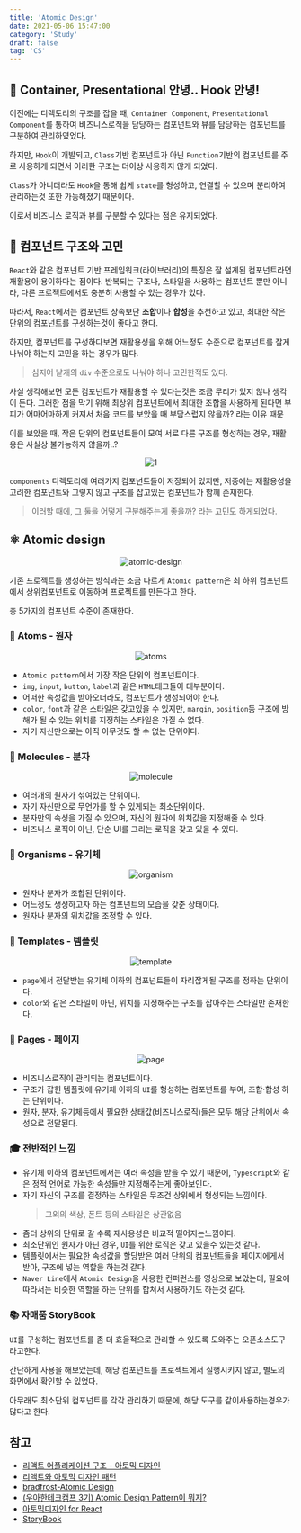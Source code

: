 ```yaml
---
title: 'Atomic Design'
date: 2021-05-06 15:47:00
category: 'Study'
draft: false
tag: 'CS'
---
```


## 🙌 Container, Presentational 안녕.. Hook 안녕!

이전에는 디렉토리의 구조를 잡을 때, `Container Component`, `Presentational Component`를 통하여 비즈니스로직을 담당하는 컴포넌트와 뷰를 담당하는 컴포넌트를 구분하여 관리하였었다.

하지만, `Hook`이 개발되고, `Class`기반 컴포넌트가 아닌 `Function`기반의 컴포넌트를 주로 사용하게 되면서 이러한 구조는 더이상 사용하지 않게 되었다.

`Class`가 아니더라도 `Hook`을 통해 쉽게 `state`를 형성하고, 연결할 수 있으며 분리하여 관리하는것 또한 가능해졌기 때문이다.

이로서 비즈니스 로직과 뷰를 구분할 수 있다는 점은 유지되었다.

## 🥊 컴포넌트 구조와 고민

`React`와 같은 컴포넌트 기반 프레임워크(라이브러리)의 특징은 잘 설계된 컴포넌트라면 재활용이 용이하다는 점이다. 반복되는 구조나, 스타일을 사용하는 컴포넌트 뿐만 아니라, 다른 프로젝트에서도 충분히 사용할 수 있는 경우가 있다.

따라서, `React`에서는 컴포넌트 상속보단 **조합**이나 **합성**을 추천하고 있고, 최대한 작은 단위의 컴포넌트를 구성하는것이 좋다고 한다.

하지만, 컴포넌트를 구성하다보면 재활용성을 위해 어느정도 수준으로 컴포넌트를 잘게 나눠야 하는지 고민을 하는 경우가 많다.

> 심지어 낱개의 `div` 수준으로도 나눠야 하나 고민한적도 있다.

사실 생각해보면 모든 컴포넌트가 재활용할 수 있다는것은 조금 무리가 있지 않나 생각이 든다. 그러한 점을 막기 위해 최상위 컴포넌트에서 최대한 조합을 사용하게 된다면 부피가 어마어마하게 커져서 처음 코드를 보았을 때 부담스럽지 않을까? 라는 이유 때문

이를 보았을 때, 작은 단위의 컴포넌트들이 모여 서로 다른 구조를 형성하는 경우, 재활용은 사실상 불가능하지 않을까..?

<div style="margin : 0 auto; text-align : center">
  <img src="/img/2021/05/06/1.png" alt="1">
</div>

`components` 디렉토리에 여러가지 컴포넌트들이 저장되어 있지만, 저중에는 재활용성을 고려한 컴포넌트와 그렇지 않고 구조를 잡고있는 컴포넌트가 함께 존재한다.

> 이러할 때에, 그 둘을 어떻게 구분해주는게 좋을까? 라는 고민도 하게되었다.

## ⚛️ Atomic design

<div style="margin : 0 auto; text-align : center">
  <img src="/img/2021/05/06/atomic-design.png" alt="atomic-design">
</div>

기존 프로젝트를 생성하는 방식과는 조금 다르게 `Atomic pattern`은 최 하위 컴포넌트에서 상위컴포넌트로 이동하며 프로젝트를 만든다고 한다.

총 5가지의 컴포넌트 수준이 존재한다.

### 🍎 Atoms - 원자

<div style="margin : 0 auto; text-align : center">
  <img src="/img/2021/05/06/atoms.jpg" alt="atoms">
</div>

- `Atomic pattern`에서 가장 작은 단위의 컴포넌트이다.
- `img`, `input`, `button`, `label`과 같은 `HTML`태그들이 대부분이다.
- 어떠한 속성값을 받아오더라도, 컴포넌트가 생성되어야 한다.
- `color`, `font`과 같은 스타일은 갖고있을 수 있지만, `margin`, `position`등 구조에 방해가 될 수 있는 위치를 지정하는 스타일은 가질 수 없다.
- 자기 자신만으로는 아직 아무것도 할 수 없는 단위이다.

### 🍊 Molecules - 분자

<div style="margin : 0 auto; text-align : center">
  <img src="/img/2021/05/06/molecule.jpg" alt="molecule">
</div>

- 여러개의 원자가 섞여있는 단위이다.
- 자기 자신만으로 무언가를 할 수 있게되는 최소단위이다.
- 분자만의 속성을 가질 수 있으며, 자신의 원자에 위치값을 지정해줄 수 있다.
- 비즈니스 로직이 아닌, 단순 UI를 그리는 로직을 갖고 있을 수 있다.

### 🍌 Organisms - 유기체

<div style="margin : 0 auto; text-align : center">
  <img src="/img/2021/05/06/organism.jpg" alt="organism">
</div>

- 원자나 분자가 조합된 단위이다.
- 어느정도 생성하고자 하는 컴포넌트의 모습을 갖춘 상태이다.
- 원자나 분자의 위치값을 조정할 수 있다.

### 🍇 Templates - 템플릿

<div style="margin : 0 auto; text-align : center">
  <img src="/img/2021/05/06/template.jpg" alt="template">
</div>

- `page`에서 전달받는 유기체 이하의 컴포넌트들이 자리잡게될 구조를 정하는 단위이다.
- `color`와 같은 스타일이 아닌, 위치를 지정해주는 구조를 잡아주는 스타일만 존재한다.

### 🍓 Pages - 페이지

<div style="margin : 0 auto; text-align : center">
  <img src="/img/2021/05/06/page.jpg" alt="page">
</div>

- 비즈니스로직이 관리되는 컴포넌트이다.
- 구조가 잡힌 템플릿에 유기체 이하의 `UI`를 형성하는 컴포넌트를 부여, 조합·합성 하는 단위이다.
- 원자, 분자, 유기체등에서 필요한 상태값(비즈니스로직)들은 모두 해당 단위에서 속성으로 전달된다.

### 🎓 전반적인 느낌

- 유기체 이하의 컴포넌트에서는 여러 속성을 받을 수 있기 때문에, `Typescript`와 같은 정적 언어로 가능한 속성들만 지정해주는게 좋아보인다.
- 자기 자신의 구조를 결정하는 스타일은 무조건 상위에서 형성되는 느낌이다.
  > 그외의 색상, 폰트 등의 스타일은 상관없음
- 좀더 상위의 단위로 갈 수록 재사용성은 비교적 떨어지는느낌이다.
- 최소단위인 원자가 아닌 경우, `UI`를 위한 로직은 갖고 있을수 있는것 같다.
- 템플릿에서는 필요한 속성값을 할당받은 여러 단위의 컴포넌트들을 페이지에게서 받아, 구조에 넣는 역할을 하는것 같다.
- `Naver Line`에서 `Atomic Design`을 사용한 컨퍼런스를 영상으로 보았는데, 필요에 따라서는 비슷한 역할을 하는 단위를 합쳐서 사용하기도 하는것 같다.

### 📚 자매품 StoryBook

`UI`를 구성하는 컴포넌트를 좀 더 효율적으로 관리할 수 있도록 도와주는 오픈소스도구라고한다.

간단하게 사용을 해보았는데, 해당 컴포넌트를 프로젝트에서 실행시키지 않고, 별도의 화면에서 확인할 수 있었다.

아무래도 최소단위 컴포넌트를 각각 관리하기 때문에, 해당 도구를 같이사용하는경우가 많다고 한다.

## 참고

- [리액트 어플리케이션 구조 - 아토믹 디자인](https://ui.toast.com/weekly-pick/ko_20200213)
- [리액트와 아토믹 디자인 패턴](https://tech.madup.com/atomic-design/)
- [bradfrost-Atomic Design](https://bradfrost.com/blog/post/atomic-web-design/#atoms)
- [(우아한테크캠프 3기) Atomic Design Pattern이 뭐지?](https://zoomkoding.github.io/%EB%94%94%EC%9E%90%EC%9D%B8%ED%8C%A8%ED%84%B4/%EC%9A%B0%EC%95%84%ED%95%9C%ED%85%8C%ED%81%AC%EC%BA%A0%ED%94%84/2020/07/09/atomic-design-pattern.html)
- [아토믹디자인 for React](https://medium.com/@inthewalter/atomic-design-for-react-514660f93ba)
- [StoryBook](https://storybook.js.org/)
